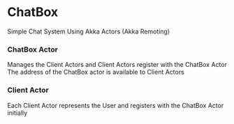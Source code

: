 # ChatBox
Simple Chat System Using Akka Actors (Akka Remoting)

### ChatBox Actor

Manages the Client Actors and Client Actors register with the ChatBox Actor
The address of the ChatBox actor is available to Client Actors


### Client Actor

Each Client Actor represents the User and registers with the ChatBox Actor initially
